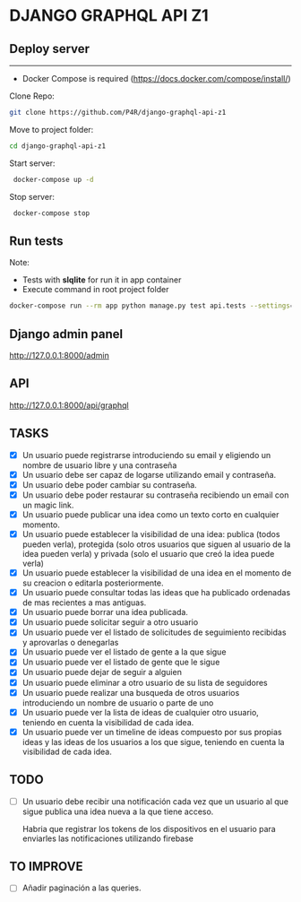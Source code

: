# DJANGO GRAPHQL API Z1

## Deploy server
---
- Docker Compose is required (https://docs.docker.com/compose/install/)

Clone Repo:
```bash
git clone https://github.com/P4R/django-graphql-api-z1
```

Move to project folder:
```bash
cd django-graphql-api-z1
```

Start server:
```bash
 docker-compose up -d
```

Stop server:
```bash
 docker-compose stop
```

## Run tests

Note: 
- Tests with **slqlite** for run it in app container
- Execute command in root project folder


```bash
docker-compose run --rm app python manage.py test api.tests --settings=app.settings_test
```

## Django admin panel
http://127.0.0.1:8000/admin

## API
http://127.0.0.1:8000/api/graphql

## TASKS

- [X] Un usuario puede registrarse introduciendo su email y eligiendo un nombre de usuario libre y una contraseña
- [X] Un usuario debe ser capaz de logarse utilizando email y contraseña.
- [X] Un usuario debe poder cambiar su contraseña.
- [X] Un usuario debe poder restaurar su contraseña recibiendo un email con un magic link.
- [X] Un usuario puede publicar una idea como un texto corto en cualquier momento.
- [X] Un usuario puede establecer la visibilidad de una idea: publica (todos pueden verla), protegida (solo otros usuarios que siguen al usuario de la idea pueden verla) y privada (solo el usuario que creó la idea puede verla)
- [X] Un usuario puede establecer la visibilidad de una idea en el momento de su creacion o editarla posteriormente.
- [X] Un usuario puede consultar todas las ideas que ha publicado ordenadas de mas recientes a mas antiguas.
- [X] Un usuario puede borrar una idea publicada.
- [X] Un usuario puede solicitar seguir a otro usuario
- [X] Un usuario puede ver el listado de solicitudes de seguimiento recibidas y aprovarlas o denegarlas
- [X] Un usuario puede ver el listado de gente a la que sigue
- [X] Un usuario puede ver el listado de gente que le sigue
- [X] Un usuario puede dejar de seguir a alguien
- [X] Un usuario puede eliminar a otro usuario de su lista de seguidores
- [X] Un usuario puede realizar una busqueda de otros usuarios introduciendo un nombre de usuario o parte de uno
- [X] Un usuario puede ver la lista de ideas de cualquier otro usuario, teniendo en cuenta la visibilidad de cada idea.
- [X] Un usuario puede ver un timeline de ideas compuesto por sus propias ideas y las ideas de los usuarios a los que sigue, teniendo en cuenta la visibilidad de cada idea.

## TODO

- [ ] Un usuario debe recibir una notificación cada vez que un usuario al que sigue publica una idea nueva a la que tiene acceso.

  Habria que registrar los tokens de los dispositivos en el usuario para enviarles las notificaciones utilizando firebase

## TO IMPROVE

- [ ] Añadir paginación a las queries.